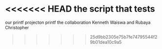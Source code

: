 <<<<<<< HEAD
the script that tests
=======
 our printf projecton printf the collaboration
Kenneth Waiswa and Rubaya Christopher
>>>>>>> 25d9bb2305e75b7fe74795544f29b01dea10c9a5
